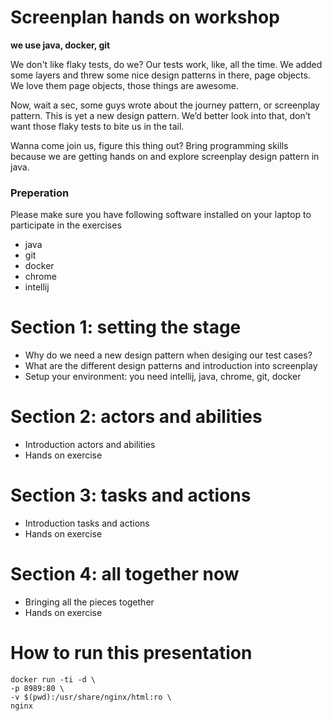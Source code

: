 # Screenplan hands on workshop
**we use java, docker, git**

We don't like flaky tests, do we? Our tests work, like, all the time. We added some layers and threw some nice design patterns in there, page objects. We love them page objects, those things are awesome.

Now, wait a sec, some guys wrote about the journey pattern, or screenplay pattern. This is yet a new design pattern. We’d better look into that, don’t want those flaky tests to bite us in the tail.

Wanna come join us, figure this thing out? Bring programming skills because we are getting hands on and explore screenplay design pattern in java.

### Preperation

Please make sure you have following software installed on your laptop to participate in the exercises
- java
- git
- docker
- chrome
- intellij

# Section 1: setting the stage
- Why do we need a new design pattern when desiging our test cases?
- What are the different design patterns and introduction into screenplay
- Setup your environment: you need intellij, java, chrome, git, docker

# Section 2: actors and abilities
- Introduction actors and abilities
- Hands on exercise

# Section 3: tasks and actions
- Introduction tasks and actions
- Hands on exercise

# Section 4: all together now
- Bringing all the pieces together
- Hands on exercise

# How to run this presentation

```
docker run -ti -d \
-p 8989:80 \
-v $(pwd):/usr/share/nginx/html:ro \
nginx
```
